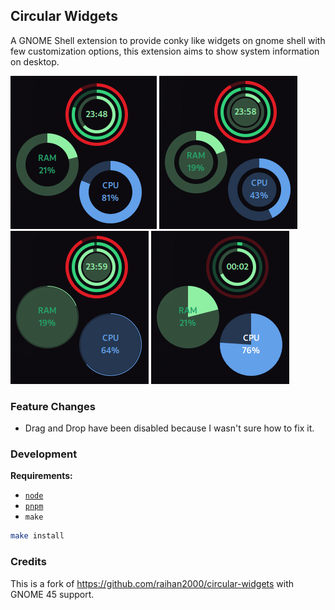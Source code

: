 ## Circular Widgets

A GNOME Shell extension to provide conky like widgets on gnome shell with few customization options, this extension aims to show system information on desktop.

![demo0](screenshots/screenshot0.png) ![demo1](screenshots/screenshot1.png)
![demo2](screenshots/screenshot2.png) ![demo3](screenshots/screenshot3.png)

### Feature Changes

* Drag and Drop have been disabled because I wasn't sure how to fix it.

### Development

**Requirements:**
* [`node`](https://nodejs.org/)
* [`pnpm`](https://pnpm.io/)
* `make`

```sh
make install
```

### Credits

This is a fork of https://github.com/raihan2000/circular-widgets with GNOME 45 support.
